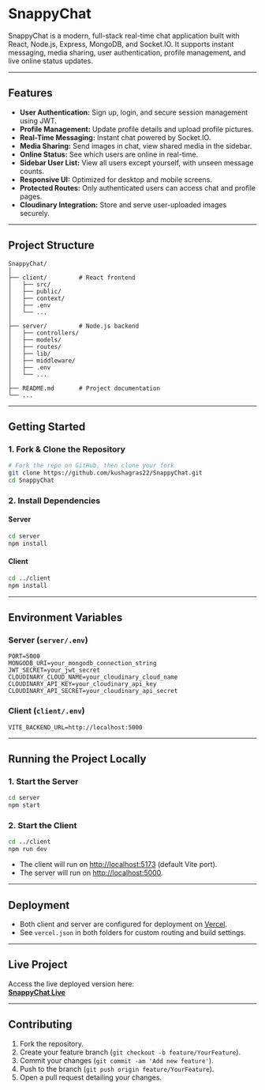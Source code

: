 # SnappyChat

SnappyChat is a modern, full-stack real-time chat application built with React, Node.js, Express, MongoDB, and Socket.IO. It supports instant messaging, media sharing, user authentication, profile management, and live online status updates.

---

## Features

- **User Authentication:** Sign up, login, and secure session management using JWT.
- **Profile Management:** Update profile details and upload profile pictures.
- **Real-Time Messaging:** Instant chat powered by Socket.IO.
- **Media Sharing:** Send images in chat, view shared media in the sidebar.
- **Online Status:** See which users are online in real-time.
- **Sidebar User List:** View all users except yourself, with unseen message counts.
- **Responsive UI:** Optimized for desktop and mobile screens.
- **Protected Routes:** Only authenticated users can access chat and profile pages.
- **Cloudinary Integration:** Store and serve user-uploaded images securely.

---

## Project Structure

```
SnappyChat/
│
├── client/         # React frontend
│   ├── src/
│   ├── public/
│   ├── context/
│   ├── .env
│   └── ...
│
├── server/         # Node.js backend
│   ├── controllers/
│   ├── models/
│   ├── routes/
│   ├── lib/
│   ├── middleware/
│   ├── .env
│   └── ...
│
├── README.md       # Project documentation
└── ...
```

---

## Getting Started

### 1. Fork & Clone the Repository

```sh
# Fork the repo on GitHub, then clone your fork
git clone https://github.com/kushagras22/SnappyChat.git
cd SnappyChat
```

### 2. Install Dependencies

#### Server

```sh
cd server
npm install
```

#### Client

```sh
cd ../client
npm install
```

---

## Environment Variables

### Server (`server/.env`)

```
PORT=5000
MONGODB_URI=your_mongodb_connection_string
JWT_SECRET=your_jwt_secret
CLOUDINARY_CLOUD_NAME=your_cloudinary_cloud_name
CLOUDINARY_API_KEY=your_cloudinary_api_key
CLOUDINARY_API_SECRET=your_cloudinary_api_secret
```

### Client (`client/.env`)

```
VITE_BACKEND_URL=http://localhost:5000
```

---

## Running the Project Locally

### 1. Start the Server

```sh
cd server
npm start
```

### 2. Start the Client

```sh
cd ../client
npm run dev
```

- The client will run on [http://localhost:5173](http://localhost:5173) (default Vite port).
- The server will run on [http://localhost:5000](http://localhost:5000).

---

## Deployment

- Both client and server are configured for deployment on [Vercel](https://vercel.com/).
- See `vercel.json` in both folders for custom routing and build settings.

---

## Live Project

Access the live deployed version here:  
**[SnappyChat Live](https://snappy-chat-chi.vercel.app/)**

---

## Contributing

1. Fork the repository.
2. Create your feature branch (`git checkout -b feature/YourFeature`).
3. Commit your changes (`git commit -am 'Add new feature'`).
4. Push to the branch (`git push origin feature/YourFeature`).
5. Open a pull request detailing your changes.
